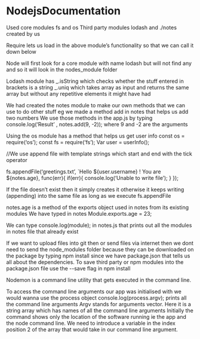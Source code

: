 # NodejsDocumentation

Used core modules fs and os 
Third party modules lodash and ./notes created by us

Require lets us load in the above module’s functionality so that we can call it down below

Node will first look for a core module with name lodash but will not find any and so it will look in the nodes_module folder

Lodash module has _.isString which checks whether the stuff entered in brackets is a string
_.uniq which takes array as input and returns the same array but without any repetitive elements it might have had

We had created the notes module to make our own methods that we can use to do other stuff eg we made a method add in notes that helps us add two numbers 
We use those methods in the app.js by typing console.log(‘Result’ , notes.add(9, -2));
	where 9 and -2 are the arguments 

Using the os module has a method that helps us get user info
const os = require(‘os’);
const fs = require(‘fs’); 
Var user = userInfo();

//We use append file with template strings which start and end with the tick operator

fs.appendFile(‘greetings.txt’, `Hello ${user.username} ! You are ${notes.age}, func(err){
	if(err){ 		console.log(‘Unable to write file’); }
	});


If the file doesn’t exist then it simply creates it otherwise it keeps writing (appending) into the same file as long as we execute fs.appendFile 

notes.age is a method of the exports object used in notes from its existing modules 
We have typed in notes
Module.exports.age = 23; 

We can type console.log(module); in notes.js that prints out all the modules in notes file that already exist 

If we want to upload files into git then or send files via internet then we dont need to send the node_modules folder because they can be downloaded on the package by typing npm install since we have package.json that tells us all about the dependencies. 
To save third party or npm modules into the package.json file use the --save flag in npm install 

Nodemon is a command line utility that gets executed in the command line.

To access the command line arguments our app was initialised with we would wanna use the process object 
console.log(process.argv); 		prints all the command line arguments 
Argv stands for arguments vector. Here it is a string array which has names of all the command line arguments 
Initially the command shows only the location of the software running ie the app and the node command line. We need to introduce a variable in the index position 2 of the array that would take in our command line argument.
